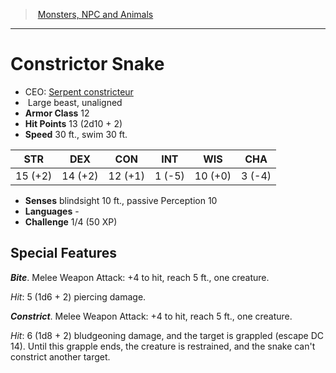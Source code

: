 ﻿---
!MonsterVO
Type: beast
Size: Large
Alignment: unaligned
ArmorClass: 12
HitPoints: 13 (2d10 + 2)
Speed: 30 ft., swim 30 ft.
Strength: 15 (+2)
Dexterity: 14 (+2)
Constitution: 12 (+1)
Intelligence: ' 1 (-5)'
Wisdom: 10 (+0)
Charisma: ' 3 (-4)'
Senses: blindsight 10 ft., passive Perception 10
Languages: '-'
Challenge: 1/4 (50 XP)
Id: monsters_vo.md#constrictor-snake
ParentLink: monsters_vo.md#monsters-npc-and-animals
Name: Constrictor Snake
ParentName: Monsters, NPC and Animals
NameLevel: 1
AltName: '[Serpent constricteur](hd_monsters_serpent_constricteur.md)'
---
> [Monsters, NPC and Animals](srd_monsters.md)

---

# Constrictor Snake

- CEO: [Serpent constricteur](hd_monsters_serpent_constricteur.md)
-  Large beast, unaligned
- **Armor Class** 12
- **Hit Points** 13 (2d10 + 2)
- **Speed** 30 ft., swim 30 ft.

|STR|DEX|CON|INT|WIS|CHA|
|---|---|---|---|---|---|
|15 (+2)|14 (+2)|12 (+1)| 1 (-5)|10 (+0)| 3 (-4)|

- **Senses** blindsight 10 ft., passive Perception 10
- **Languages** -
- **Challenge** 1/4 (50 XP)

## Special Features

**_Bite_**. Melee Weapon Attack: +4 to hit, reach 5 ft., one creature.

_Hit_: 5 (1d6 + 2) piercing damage.

**_Constrict_**. Melee Weapon Attack: +4 to hit, reach 5 ft., one creature.

_Hit_: 6 (1d8 + 2) bludgeoning damage, and the target is grappled (escape DC 14). Until this grapple ends, the creature is restrained, and the snake can't constrict another target.

